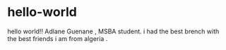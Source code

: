 # hello-world
hello world!! Adlane Guenane , MSBA student. 
i had the best brench with  the best friends
i am from algeria .

